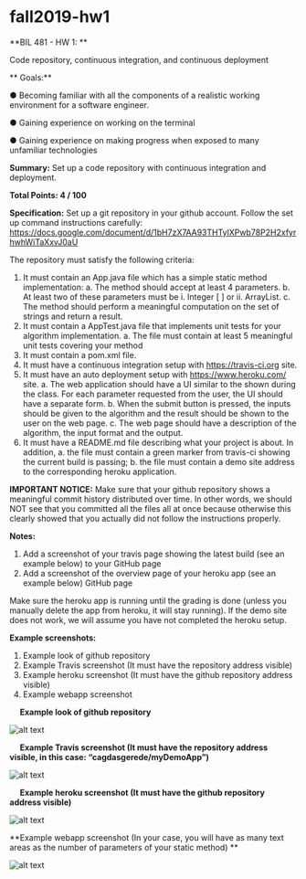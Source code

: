 # fall2019-hw1

**BIL 481 - HW 1: **

Code repository, continuous integration, and continuous deployment

** Goals:**

  ●	 Becoming familiar with all the components of a realistic working environment for a software engineer.

  ●	Gaining experience on working on the terminal

  ●	Gaining experience on making progress when exposed to many unfamiliar technologies

**Summary:**
Set up a code repository with continuous integration and deployment.

**Total Points:
4 / 100**

**Specification:**
Set up a git repository in your github account. Follow the set up command instructions carefully:
https://docs.google.com/document/d/1bH7zX7AA93THTylXPwb78P2H2xfyrhwhWiTaXxvJ0aU 

The repository must satisfy the following criteria:
1.	It must contain an App.java file which has a simple static method implementation:
a.	The method should accept at least 4 parameters.
b.	At least two of these parameters must be
i.	Integer [ ] or
ii.	ArrayList<Integer>.
c.	The method should perform a meaningful computation on the set of strings and return a result.
2.	It must contain a AppTest.java file that implements unit tests for your algorithm implementation.
a.	The file must contain at least 5 meaningful unit tests covering your method
3.	It must contain a pom.xml file.
4.	It must have a continuous integration setup with https://travis-ci.org site.
5.	It must have an auto deployment setup with https://www.heroku.com/ site.
a.	The web application should have a UI similar to the shown during the class. For each parameter requested from the user, the UI should have a separate form.
b.	When the submit button is pressed, the inputs should be given to the algorithm and the result should be shown to the user on the web page.
c.	The web page should have a description of the algorithm, the input format and the output.
6.	It must have a README.md file describing what your project is about.  In addition,
a.	the file must contain a green marker from travis-ci showing the current build is passing;
b.	the file must contain a demo site address to the corresponding heroku application.

**IMPORTANT NOTICE:**
Make sure that your github repository shows a meaningful commit history distributed over time. In other words, we should NOT see that you committed all the files all at once because otherwise this clearly showed that you actually did not follow the instructions properly.

**Notes:**
1.	Add a screenshot of your travis page showing the latest build (see an example below) to your GitHub page
2.	Add a screenshot of the overview page of your heroku app (see an example below) GitHub page

Make sure the heroku app is running until the grading is done (unless you manually delete the app from heroku, it will stay running). If the demo site does not work, we will assume you have not completed the heroku setup.

**Example screenshots:**
1.	Example look of github repository
2.	Example Travis screenshot (It must have the repository address visible)
3.	Example heroku screenshot (It must have the github repository address visible)
4.	Example webapp screenshot


 
**Example look of github repository**

 ![alt text](https://github.com/TOBB-ETU-BIL481/fall2019-hw1/blob/master/example_screenshots/git.jpg)

 
**Example Travis screenshot (It must have the repository address visible, in this case: “cagdasgerede/myDemoApp”)**
 

![alt text](https://github.com/TOBB-ETU-BIL481/fall2019-hw1/blob/master/example_screenshots/travis.jpg)

 
**Example heroku screenshot (It must have the github repository address visible)**
 

![alt text](https://github.com/TOBB-ETU-BIL481/fall2019-hw1/blob/master/example_screenshots/heroku.jpg)
 


**Example webapp screenshot 
(In your case, you will have as many text areas as the number of parameters of your static method) **

![alt text](https://github.com/TOBB-ETU-BIL481/fall2019-hw1/blob/master/example_screenshots/webapp.jpg)
